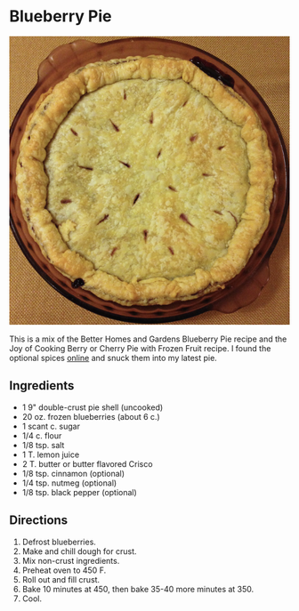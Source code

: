 # Blueberry Pie

![blueberry pie](../images/blueberry2.png)

This is a mix of the Better Homes and Gardens Blueberry Pie recipe and the Joy of Cooking Berry or Cherry Pie with Frozen Fruit recipe.  I found the optional spices [online](http://localfoods.about.com/od/piestarts/r/spicedblueberrypie.htm) and snuck them into my latest pie.

## Ingredients

* 1 9" double-crust pie shell (uncooked)
* 20 oz. frozen blueberries (about 6 c.)
* 1 scant c. sugar
* 1/4 c. flour
* 1/8 tsp. salt
* 1 T. lemon juice
* 2 T. butter or butter flavored Crisco
* 1/8 tsp. cinnamon (optional)
* 1/4 tsp. nutmeg (optional)
* 1/8 tsp. black pepper (optional)


## Directions

1. Defrost blueberries.
2. Make and chill dough for crust. 
3. Mix non-crust ingredients.
4. Preheat oven to 450 F.
5. Roll out and fill crust.
6. Bake 10 minutes at 450, then bake 35-40 more minutes at 350.
7. Cool.
